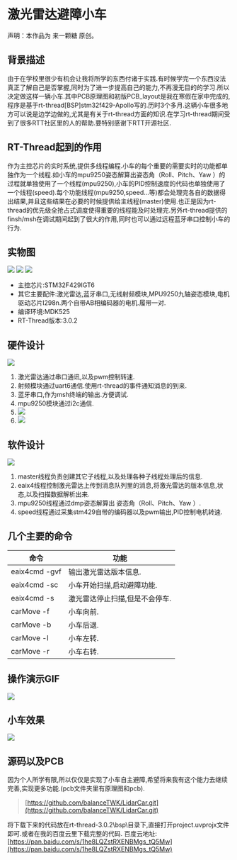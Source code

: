 # 激光雷达避障小车 #
声明：本作品为 来一颗糖 原创。

## 背景描述 ##
由于在学校里很少有机会让我将所学的东西付诸于实践.有时候学完一个东西没法真正了解自己是否掌握,同时为了进一步提高自己的能力,不再漫无目的的学习.所以决定做这样一辆小车.其中PCB原理图和初版PCB_layout是我在寒假在家中完成的,程序是基于rt-thread[BSP]stm32f429-Apollo写的.历时3个多月.这辆小车很多地方可以说是边学边做的,尤其是有关于rt-thread方面的知识.在学习rt-thread期间受到了很多RTT社区里的人的帮助.要特别感谢下RTT开源社区.

## RT-Thread起到的作用 ##
作为主控芯片的实时系统,提供多线程编程.小车的每个重要的需要实时的功能都单独作为一个线程.如小车的mpu9250姿态解算出姿态角（Roll、Pitch、Yaw ）的过程就单独使用了一个线程(mpu9250),小车的PID控制速度的代码也单独使用了一个线程(speed).每个功能线程(mpu9250,speed...等)都会处理完各自的数据得出结果,并且这些结果在必要的时候提供给主线程(master)使用.也正是因为rt-thread的优先级全抢占式调度使得重要的线程能及时处理完.另外rt-thread提供的finsh/msh在调试期间起到了很大的作用,同时也可以通过远程蓝牙串口控制小车的行为.
## 实物图 ##
![](https://i.imgur.com/QMd45fV.jpg)
![](https://i.imgur.com/5vmUJ0z.jpg)
![](https://i.imgur.com/Y4PIY6w.jpg)

- 主控芯片:STM32F429IGT6
- 其它主要配件:激光雷达,蓝牙串口,无线射频模块,MPU9250九轴姿态模块,电机驱动芯片l298n.两个自带AB相编码器的电机.履带一对.
- 编译环境:MDK525
- RT-Thread版本:3.0.2

## 硬件设计 ##
![](https://i.imgur.com/5kIVzkE.png)


1. 激光雷达通过串口通讯,以及pwm控制转速.
2. 射频模块通过uart6通信.使用rt-thread的事件通知消息的到来.
3. 蓝牙串口,作为msh终端的输出.方便调试.
4. mpu9250模块通过i2c通信.
5. ![](https://i.imgur.com/KT9gh5y.png)
6. ![](https://i.imgur.com/QTtxEFG.png)


## 软件设计 ##
![](https://i.imgur.com/v9nbnVR.png)

1. master线程负责创建其它子线程,以及处理各种子线程处理后的信息.
2. eaix4线程控制激光雷达上传到消息队列里的消息,将激光雷达的版本信息,状态,以及扫描数据解析出来.
3. mpu9250线程通过dmp姿态解算出 姿态角（Roll、Pitch、Yaw ）.
4. speed线程通过采集stm429自带的编码器以及pwm输出,PID控制电机转速.

## 几个主要的命令 ##

| 命令| 功能                   |
| ---------- | ---------------------------- |
|eaix4cmd -gvf   | 输出激光雷达版本信息.|
|eaix4cmd -sc    | 小车开始扫描,启动避障功能.|
|eaix4cmd -s     | 激光雷达停止扫描,但是不会停车.|
|carMove  -f     | 小车向前.|
|carMove  -b     | 小车后退.|
|carMove  -l     | 小车左转.|
|carMove  -r    |  小车右转.|

## 操作演示GIF ##
![](https://i.imgur.com/eqzMpVY.gif)
## 小车效果 ##
![](https://i.imgur.com/zro4fZz.gif)
## 源码以及PCB ##
因为个人所学有限,所以仅仅是实现了小车自主避障,希望将来我有这个能力去继续完善,实现更多功能.(pcb文件夹里有原理图和pcb).
> [https://github.com/balanceTWK/LidarCar.git](https://github.com/balanceTWK/LidarCar.git)

将下载下来的代码放在rt-thread-3.0.2\bsp\目录下,直接打开project.uvprojx文件即可.或者在我的百度云里下载完整的代码.
百度云地址:[https://pan.baidu.com/s/1he8LQZstRXENBMgs_tQ5Mw](https://pan.baidu.com/s/1he8LQZstRXENBMgs_tQ5Mw)

